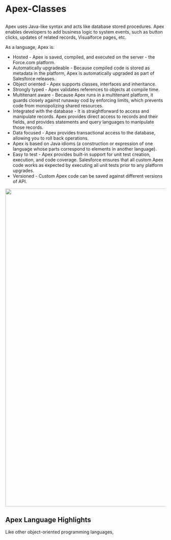 # Apex-Classes

##

Apex uses Java-like syntax and acts like database stored procedures.  Apex enables developers to add business logic to system events, such as button clicks, updates of related records, Visualforce pages, etc.

As a language, Apex is:
 * Hosted - Apex is saved, compiled, and executed on the server - the Force.com platform.
 * Automatically upgradeable - Because compiled code is stored as metadata in the platform, Apex is automatically upgraded as part of Salesforce releases.
 * Object oriented - Apex supports classes, interfaces and inheritance.
 * Strongly typed - Apex validates references to objects at compile time.
 * Multitenant aware - Because Apex runs in a multitenant platform, it guards closely against runaway cod by enforcing limits, which prevents code from monopolizing shared resources.
 * Integrated with the database - It is straightforward to access and manipulate records.  Apex provides direct access to records and their fields, and provides statements and query languages to manipulate those records.
 * Data focused - Apex provides transactional access to the database, allowing you to roll back operations.
 * Apex is based on Java idioms (a construction or expression of one language whose parts correspond to elements in another language).
 * Easy to test - Apex provides built-in support for unit test creation, execution, and code coverage.  Salesforce ensures that all custom Apex code works as expected by executing all unit tests prior to any platform upgrades.
 * Versioned - Custom Apex code can be saved against different versions of API.

<img src="https://4.bp.blogspot.com/-swofQLY36Is/V3YYOVJGw6I/AAAAAAAAANc/FLR4_IyWCHMHod5avyQMMW0oQqe3q1d6ACLcB/s640/202.png" align="center" width="1000">

## Apex Language Highlights

Like other object-oriented programming languages,  

